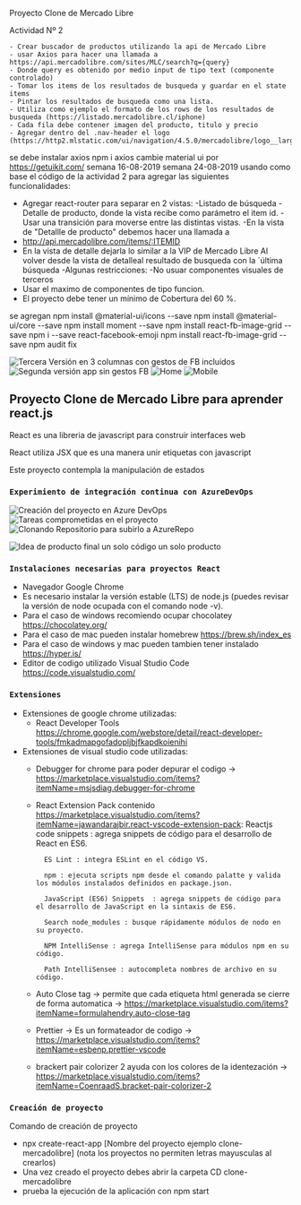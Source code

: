 Proyecto Clone de Mercado Libre

  Actividad Nº 2

    - Crear buscador de productos utilizando la api de Mercado Libre
    - usar Axios para hacer una llamada a https://api.mercadolibre.com/sites/MLC/search?q={query}
    - Donde query es obtenido por medio input de tipo text (componente controlado)
    - Tomar los items de los resultados de busqueda y guardar en el state items
    - Pintar los resultados de busqueda como una lista.
    - Utiliza como ejemplo el formato de los rows de los resultados de busqueda (https://listado.mercadolibre.cl/iphone)
    - Cada fila debe contener imagen del producto, titulo y precio
    - Agregar dentro del .nav-header el logo (https://http2.mlstatic.com/ui/navigation/4.5.0/mercadolibre/logo__large_plus@2x.png)
se debe instalar axios npm i axios
cambie material ui por https://getuikit.com/
semana 16-08-2019
semana 24-08-2019
usando como base el código de la actividad 2 para agregar las siguientes funcionalidades:
- Agregar react-router para separar en 2 vistas:
-Listado de búsqueda
-Detalle de producto, donde la vista recibe como parámetro el item id.
-Usar una transición para moverse entre las distintas vistas.
-En la vista de "Detallle de producto" debemos hacer una llamada a 
- http://api.mercadolibre.com/items/:ITEMID
- En la vista de detalle dejarla lo similar a la VIP de Mercado Libre
Al volver desde la vista de detalleal resultado de busqueda con la ´última búsqueda
-Algunas restricciones:
-No usuar componentes visuales de terceros
- Usar el maximo de componentes de tipo funcion.
- El proyecto debe tener un mínimo de Cobertura del 60 %.

se agregan 
npm install @material-ui/icons --save
npm install @material-ui/core --save
npm install moment --save
npm install react-fb-image-grid --save
npm i --save react-facebook-emoji
npm install react-fb-image-grid --save
npm audit fix 

![Tercera Versión en 3 columnas con gestos de FB incluidos ](https://github.com/devjaime/clone-mercadolibre/blob/master/img/3versionFBincluida.png)
![Segunda versión app sin gestos FB ](https://github.com/devjaime/clone-mercadolibre/blob/master/img/SegundaVersion.png)
![Home](https://github.com/devjaime/clone-mercadolibre/blob/master/img/homepage.png)
![Mobile](https://github.com/devjaime/clone-mercadolibre/blob/master/img/homepagemx.png)
## Proyecto Clone de Mercado Libre para aprender react.js

React es una libreria de javascript para construir interfaces web

React utiliza JSX que es una manera unir etiquetas con javascript

Este proyecto contempla la manipulación de estados
### `Experimiento de integración continua con AzureDevOps`
![Creación del proyecto en Azure DevOps ](https://github.com/devjaime/clone-mercadolibre/blob/master/img/AzureDevOpsPaso1.png)
![Tareas comprometidas en el proyecto](https://github.com/devjaime/clone-mercadolibre/blob/master/img/TareasenCurso.png)
![Clonando Repositorio para subirlo a AzureRepo](https://github.com/devjaime/clone-mercadolibre/blob/master/img/ClonandoRepositorio.png)

![Idea de producto final un solo código un solo producto](https://github.com/devjaime/clone-mercadolibre/blob/master/img/unsoloproductofinalunsolocodigofuente.png)

### `Instalaciones necesarias para proyectos React`
* Navegador Google Chrome
* Es necesario instalar la versión estable (LTS) de node.js (puedes revisar la versión de node ocupada con el comando node -v).
* Para el caso de windows recomiendo ocupar chocolatey https://chocolatey.org/
* Para el caso de mac pueden instalar homebrew https://brew.sh/index_es
* Para el caso de windows y mac pueden tambien tener instalado https://hyper.is/ 
* Editor de codigo utilizado Visual Studio Code https://code.visualstudio.com/


### `Extensiones`

* Extensiones de google chrome utilizadas:
    - React Developer Tools https://chrome.google.com/webstore/detail/react-developer-tools/fmkadmapgofadopljbjfkapdkoienihi
* Extensiones de visual studio code utilizadas:
    - Debugger for chrome para poder depurar el codigo -> https://marketplace.visualstudio.com/items?itemName=msjsdiag.debugger-for-chrome
    - React Extension Pack contenido https://marketplace.visualstudio.com/items?itemName=jawandarajbir.react-vscode-extension-pack:
            Reactjs code snippets : agrega snippets de código para el desarrollo de React en ES6.

            ES Lint : integra ESLint en el código VS.

            npm : ejecuta scripts npm desde el comando palatte y valida los módulos instalados definidos en package.json.

            JavaScript (ES6) Snippets  : agrega snippets de código para el desarrollo de JavaScript en la sintaxis de ES6.

            Search node_modules : busque rápidamente módulos de nodo en su proyecto.

            NPM IntelliSense : agrega IntelliSense para módulos npm en su código.

            Path IntelliSensee : autocompleta nombres de archivo en su código.

    - Auto Close tag -> permite que cada etiqueta html generada se cierre de forma automatica -> https://marketplace.visualstudio.com/items?itemName=formulahendry.auto-close-tag
    - Prettier -> Es un formateador de codigo -> https://marketplace.visualstudio.com/items?itemName=esbenp.prettier-vscode
    - brackert pair colorizer 2 ayuda con los colores de la identezación -> https://marketplace.visualstudio.com/items?itemName=CoenraadS.bracket-pair-colorizer-2
### `Creación de proyecto`

Comando de creación de proyecto
* npx create-react-app [Nombre del proyecto ejemplo clone-mercadolibre] (nota los proyectos no permiten letras mayusculas al crearlos)
* Una vez creado el proyecto debes abrir la carpeta CD clone-mercadolibre
* prueba la ejecución de la aplicación con npm start

